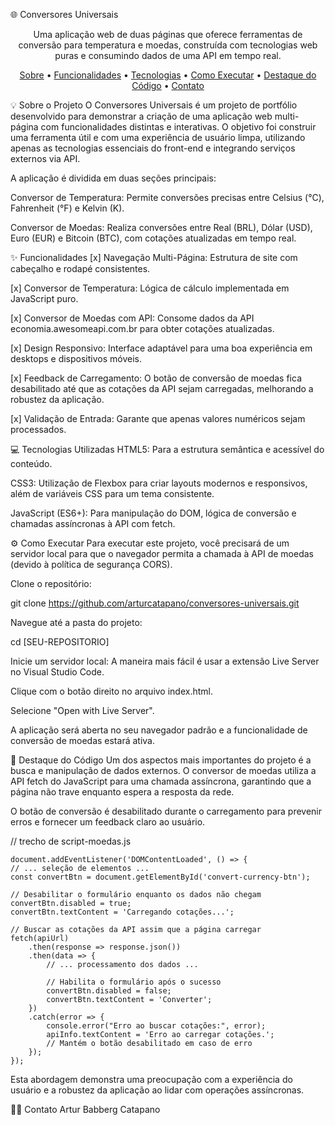 🌐 Conversores Universais
<p align="center">
Uma aplicação web de duas páginas que oferece ferramentas de conversão para temperatura e moedas, construída com tecnologias web puras e consumindo dados de uma API em tempo real.
</p>

<p align="center">
<a href="#-sobre-o-projeto">Sobre</a> •
<a href="#-funcionalidades">Funcionalidades</a> •
<a href="#-tecnologias-utilizadas">Tecnologias</a> •
<a href="#-como-executar">Como Executar</a> •
<a href="#-destaque-do-código">Destaque do Código</a> •
<a href="#-contato">Contato</a>
</p>

💡 Sobre o Projeto
O Conversores Universais é um projeto de portfólio desenvolvido para demonstrar a criação de uma aplicação web multi-página com funcionalidades distintas e interativas. O objetivo foi construir uma ferramenta útil e com uma experiência de usuário limpa, utilizando apenas as tecnologias essenciais do front-end e integrando serviços externos via API.

A aplicação é dividida em duas seções principais:

Conversor de Temperatura: Permite conversões precisas entre Celsius (°C), Fahrenheit (°F) e Kelvin (K).

Conversor de Moedas: Realiza conversões entre Real (BRL), Dólar (USD), Euro (EUR) e Bitcoin (BTC), com cotações atualizadas em tempo real.

✨ Funcionalidades
[x] Navegação Multi-Página: Estrutura de site com cabeçalho e rodapé consistentes.

[x] Conversor de Temperatura: Lógica de cálculo implementada em JavaScript puro.

[x] Conversor de Moedas com API: Consome dados da API economia.awesomeapi.com.br para obter cotações atualizadas.

[x] Design Responsivo: Interface adaptável para uma boa experiência em desktops e dispositivos móveis.

[x] Feedback de Carregamento: O botão de conversão de moedas fica desabilitado até que as cotações da API sejam carregadas, melhorando a robustez da aplicação.

[x] Validação de Entrada: Garante que apenas valores numéricos sejam processados.

💻 Tecnologias Utilizadas
HTML5: Para a estrutura semântica e acessível do conteúdo.

CSS3: Utilização de Flexbox para criar layouts modernos e responsivos, além de variáveis CSS para um tema consistente.

JavaScript (ES6+): Para manipulação do DOM, lógica de conversão e chamadas assíncronas à API com fetch.

⚙️ Como Executar
Para executar este projeto, você precisará de um servidor local para que o navegador permita a chamada à API de moedas (devido à política de segurança CORS).

Clone o repositório:

git clone https://github.com/arturcatapano/conversores-universais.git

Navegue até a pasta do projeto:

cd [SEU-REPOSITORIO]

Inicie um servidor local:
A maneira mais fácil é usar a extensão Live Server no Visual Studio Code.

Clique com o botão direito no arquivo index.html.

Selecione "Open with Live Server".

A aplicação será aberta no seu navegador padrão e a funcionalidade de conversão de moedas estará ativa.

🧠 Destaque do Código
Um dos aspectos mais importantes do projeto é a busca e manipulação de dados externos. O conversor de moedas utiliza a API fetch do JavaScript para uma chamada assíncrona, garantindo que a página não trave enquanto espera a resposta da rede.

O botão de conversão é desabilitado durante o carregamento para prevenir erros e fornecer um feedback claro ao usuário.

// trecho de script-moedas.js

    document.addEventListener('DOMContentLoaded', () => {
    // ... seleção de elementos ...
    const convertBtn = document.getElementById('convert-currency-btn');

    // Desabilitar o formulário enquanto os dados não chegam
    convertBtn.disabled = true;
    convertBtn.textContent = 'Carregando cotações...';

    // Buscar as cotações da API assim que a página carregar
    fetch(apiUrl)
        .then(response => response.json())
        .then(data => {
            // ... processamento dos dados ...
            
            // Habilita o formulário após o sucesso
            convertBtn.disabled = false;
            convertBtn.textContent = 'Converter';
        })
        .catch(error => {
            console.error("Erro ao buscar cotações:", error);
            apiInfo.textContent = 'Erro ao carregar cotações.';
            // Mantém o botão desabilitado em caso de erro
        });
    });

Esta abordagem demonstra uma preocupação com a experiência do usuário e a robustez da aplicação ao lidar com operações assíncronas.

👨‍💻 Contato
Artur Babberg Catapano

